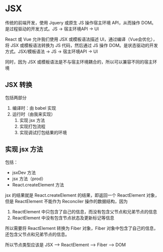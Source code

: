 # JSX

传统的前端开发，使用 Jquery 或原生 JS 操作宿主环境 API，从而操作 DOM。是过程驱动的开发方式。JS -> 宿主环境API -> UI

React 或 Vue 允许我们使用 JSX 或模板语法描述 UI，通过编译（Vue会优化），将 JSX 或模板语法转换为 JS 代码，然后通过 JS 操作 DOM。是状态驱动的开发方式。JSX/模板语法 -> JS -> 宿主环境API -> UI

同时，因为 JSX 或模板语法是不与宿主环境耦合的，所以可以兼容不同的宿主环境

## JSX 转换

包括两部分

1. 编译时：由 babel 实现
2. 运行时（由我来实现）
   1. 实现 jsx 方法
   2. 实现打包流程
   3. 实现调试打包结果的环境

## 实现 jsx 方法

包括：

* jsxDev 方法
* jsx 方法（prod）
* React.createElement 方法

jsx 的结果就是 React.createElement 的结果，即返回一个 ReactElement 对象，但是 ReactElement 不能作为 Reconciler 操作的数据结构，因为

1. ReactElement 中只包含了自己的信息，而没有包含父节点和兄弟节点的信息
2. ReactElement 中没有包含节点状态及更新标记等信息

所以需要将 ReactElement 转换为 Fiber 对象，Fiber 对象中包含了自己的信息，还包含父节点和兄弟节点的信息。

所以节点类型应该是 JSX —> ReactElement —> Fiber —> DOM
